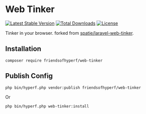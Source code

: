 # Web Tinker

[![Latest Stable Version](https://img.shields.io/packagist/v/friendsofhyperf/web-tinker)](https://packagist.org/packages/friendsofhyperf/web-tinker)
[![Total Downloads](https://img.shields.io/packagist/dt/friendsofhyperf/web-tinker)](https://packagist.org/packages/friendsofhyperf/web-tinker)
[![License](https://img.shields.io/packagist/l/friendsofhyperf/web-tinker)](https://github.com/friendsofhyperf/web-tinker)

Tinker in your browser. forked from [spatie/laravel-web-tinker](https://github.com/spatie/laravel-web-tinker).

## Installation

```shell
composer require friendsofhyperf/web-tinker
```

## Publish Config

```shell
php bin/hyperf.php vendor:publish friendsofhyperf/web-tinker
```

Or

```shell
php bin/hyperf.php web-tinker:install
```
